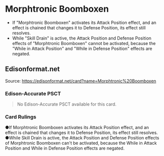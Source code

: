 # Morphtronic Boomboxen

*   If "Morphtronic Boomboxen" activates its Attack Position effect, and an effect is chained that changes it to Defense Position, its effect still resolves.
*   While "Skill Drain" is active, the Attack Position and Defense Position effects of "Morphtronic Boomboxen" cannot be activated, because the "While in Attack Position" and "While in Defense Position" effects are negated.

## Edisonformat.net

Source: https://edisonformat.net/card?name=Morphtronic%20Boomboxen

### Edison-Accurate PSCT

> No Edison-Accurate PSCT available for this card.

### Card Rulings

●If Morphtronic Boomboxen activates its Attack Position effect, and an effect is chained that changes it to Defense Position, its effect still resolves.
●While Skill Drain is active, the Attack Position and Defense Position effects of Morphtronic Boomboxen can't be activated, because the While in Attack Position and While in Defense Position effects are negated.
            